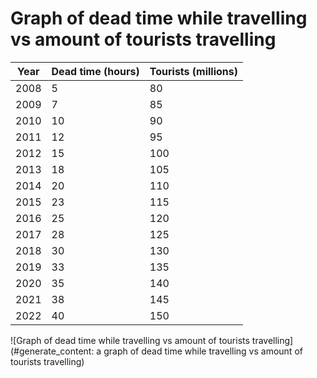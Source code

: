 # Graph of dead time while travelling vs amount of tourists travelling

| Year | Dead time (hours) | Tourists (millions) |
|------|-------------------|---------------------|
| 2008 | 5                 | 80                  |
| 2009 | 7                 | 85                  |
| 2010 | 10                | 90                  |
| 2011 | 12                | 95                  |
| 2012 | 15                | 100                 |
| 2013 | 18                | 105                 |
| 2014 | 20                | 110                 |
| 2015 | 23                | 115                 |
| 2016 | 25                | 120                 |
| 2017 | 28                | 125                 |
| 2018 | 30                | 130                 |
| 2019 | 33                | 135                 |
| 2020 | 35                | 140                 |
| 2021 | 38                | 145                 |
| 2022 | 40                | 150                 |

![Graph of dead time while travelling vs amount of tourists travelling](#generate_content: a graph of dead time while travelling vs amount of tourists travelling)
